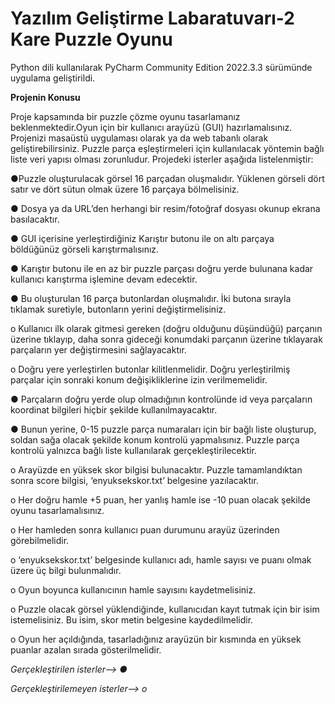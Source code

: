 # Yazılım Geliştirme Labaratuvarı-2 Kare Puzzle Oyunu

Python dili kullanılarak PyCharm Community Edition 2022.3.3 sürümünde uygulama geliştirildi.

**Projenin Konusu**

Proje kapsamında bir puzzle çözme oyunu tasarlamanız beklenmektedir.Oyun için bir kullanıcı
arayüzü (GUI) hazırlamalısınız. Projenizi masaüstü uygulaması olarak ya da web tabanlı
olarak geliştirebilirsiniz. Puzzle parça eşleştirmeleri için kullanılacak yöntemin bağlı liste veri
yapısı olması zorunludur. Projedeki isterler aşağıda listelenmiştir:

●Puzzle oluşturulacak görsel 16 parçadan oluşmalıdır. Yüklenen görseli dört satır ve dört
sütun olmak üzere 16 parçaya bölmelisiniz.

● Dosya ya da URL’den herhangi bir resim/fotoğraf dosyası okunup ekrana basılacaktır.

● GUI içerisine yerleştirdiğiniz Karıştır butonu ile on altı parçaya böldüğünüz görseli
karıştırmalısınız.

● Karıştır butonu ile en az bir puzzle parçası doğru yerde bulunana kadar kullanıcı karıştırma
işlemine devam edecektir.

● Bu oluşturulan 16 parça butonlardan oluşmalıdır. İki butona sırayla tıklamak suretiyle,
butonların yerini değiştirmelisiniz.

o Kullanıcı ilk olarak gitmesi gereken (doğru olduğunu düşündüğü) parçanın üzerine
tıklayıp, daha sonra gideceği konumdaki parçanın üzerine tıklayarak parçaların yer
değiştirmesini sağlayacaktır. 

o Doğru yere yerleştirlen butonlar kilitlenmelidir. Doğru yerleştirilmiş parçalar için sonraki
konum değişikliklerine izin verilmemelidir.

● Parçaların doğru yerde olup olmadığının kontrolünde id veya parçaların
koordinat bilgileri hiçbir şekilde kullanılmayacaktır.

● Bunun yerine, 0-15 puzzle parça numaraları için bir bağlı liste oluşturup, soldan
sağa olacak şekilde konum kontrolü yapmalısınız. Puzzle parça kontrolü
yalnızca bağlı liste kullanılarak gerçekleştirilecektir.

o Arayüzde en yüksek skor bilgisi bulunacaktır. Puzzle tamamlandıktan sonra score bilgisi,
‘enyuksekskor.txt’ belgesine yazılacaktır.

o Her doğru hamle +5 puan, her yanlış hamle ise -10 puan olacak şekilde oyunu
tasarlamalısınız.

o Her hamleden sonra kullanıcı puan durumunu arayüz üzerinden görebilmelidir.

o ‘enyuksekskor.txt’ belgesinde kullanıcı adı, hamle sayısı ve puanı olmak üzere üç
bilgi bulunmalıdır.

o Oyun boyunca kullanıcının hamle sayısını kaydetmelisiniz.

o Puzzle olacak görsel yüklendiğinde, kullanıcıdan kayıt tutmak için bir isim
istemelisiniz. Bu isim, skor metin belgesine kaydedilmelidir.

o Oyun her açıldığında, tasarladığınız arayüzün bir kısmında en yüksek
puanlar azalan sırada gösterilmelidir. 

*Gerçekleştirilen isterler--> ●*

*Gerçekleştirilemeyen isterler--> o*



